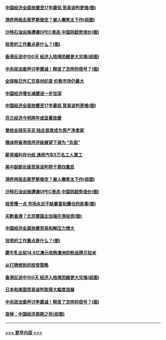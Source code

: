 #### [中国经济全面放缓至17年最低 贸易谈判更难(图)](../pages/p5/907648.md?t=09172322) 
#### [港府再阻击索罗斯做空？被人嘲笑太下作(组图)](../pages/p5/907637.md?t=09172322) 
#### [沙特石油设施遭袭OPEC表态 中国则趁势涨价(图)](../pages/p5/907570.md?t=09172322) 
#### [投资的工作重点是什么？(图)](../pages/p5/907561.md?t=09172322) 
#### [香港反送中100天 经济入险境恐酿更大灾难(组图)](../pages/p5/907533.md?t=09172322) 
#### [中央政法委声讨李嘉诚！释放了怎样的信号？(图)](../pages/p5/907522.md?t=09172322) 
#### [全球每日外汇交易创纪录 伦敦市场仍最大](../pages/p5/907685.md?t=09172322) 
#### [中国经济增长减缓进一步加深](../pages/p5/907649.md?t=09172322) 
#### [中国经济全面放缓至17年最低 贸易谈判更难(图)](../pages/p5/907648.md?t=09172322) 
#### [芬兰经济今明两年或显著放缓](../pages/p5/907643.md?t=09172322) 
#### [曾经全球买买买 陆企首度成为资产净卖家](../pages/p5/907641.md?t=09172322) 
#### [穆迪将香港信用评级展望下调为 “负面”](../pages/p5/907640.md?t=09172322) 
#### [薪资福利存分歧 通用汽车5万名工人罢工](../pages/p5/907639.md?t=09172322) 
#### [美中副部长级贸易谈判将于周四重启](../pages/p5/907638.md?t=09172322) 
#### [港府再阻击索罗斯做空？被人嘲笑太下作(组图)](../pages/p5/907637.md?t=09172322) 
#### [沙特石油设施遭袭OPEC表态 中国则趁势涨价(图)](../pages/p5/907570.md?t=09172322) 
#### [投资慢一点 市场永远不缺暴富和爆仓的故事(图)](../pages/p5/907564.md?t=09172322) 
#### [买断香港？北京要国企加强在港投资(图)](../pages/p5/907582.md?t=09172322) 
#### [中国经济全面放缓贸易和解压力增大](../pages/p5/907579.md?t=09172322) 
#### [投资的工作重点是什么？(图)](../pages/p5/907561.md?t=09172322) 
#### [蒙牛乳业拟14.6亿澳元收购澳洲奶粉品牌贝拉米](../pages/p5/907571.md?t=09172322) 
#### [从打牌想到的投资策略](../pages/p5/907563.md?t=09172322) 
#### [香港反送中100天 经济入险境恐酿更大灾难(组图)](../pages/p5/907533.md?t=09172322) 
#### [日本和美国贸易谈判取得大幅度进展](../pages/p5/907527.md?t=09172322) 
#### [中央政法委声讨李嘉诚！释放了怎样的信号？(图)](../pages/p5/907522.md?t=09172322) 
#### [哀悼：中国经济周期之死(组图)](../pages/p5/907455.md?t=09172322) 

----
#### [ >>> 更早内容 <<< ](../indexes/p5-earlier.md)
